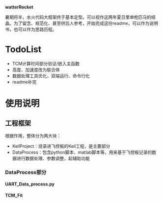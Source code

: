 **watterRocket**  

暑期将半，水火代码大框架终于基本定型。可以视作这两年夏日里单枪匹马的结晶。为了留念、规范化、甚至供后人参考，开始完成这份readme，可以作为说明书，也可以作为思路历程。  

# TodoList

+ TCM计算时间部分验证/嵌入主函数
+ 高度、加速度改为联合体
+ 数据处理工具优化，双端运行、命令行化
+ readme补完


# 使用说明

## 工程框架

根据作用，整体分为两大块：  
+ KeilProject：烧录进飞控板的Keil工程，是主要部分  
+ DataProcess：包含python脚本、matlab脚本等，用来基于飞控板记录的数据进行数据处理、参数调整，起辅助功能  

### DataProcess部分

#### UART_Data_process.py


#### TCM_Fit



